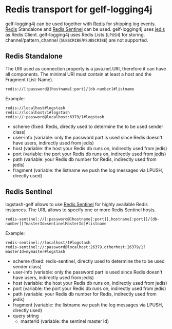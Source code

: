 # Redis transport for gelf-logging4j


gelf-logging4j can be used together with [Redis](http://redis.io) for shipping log events. [Redis](http://redis.io) Standalone and [Redis Sentinel](http://redis.io/topics/sentinel) can be used. gelf-logging4j uses [jedis](https://github.com/xetorthio/jedis)
as Redis Client. gelf-logging4j uses Redis Lists (`LPUSH`) for storing. channel/pattern_channel (`SUBSCRIBE`/`PSUBSCRIBE`) are not supported.

## Redis Standalone
 The URI used as connection property is a java.net.URI, therefore it can have all components. The minimal URI must contain at least a host and
 the Fragment (List-Name).

    redis://[:password@]hostname[:port]/[db-number]#listname

Example:

    redis://localhost#logstash
    redis://localhost/1#logstash
    redis://:password@localhost:6379/1#logstash

   * scheme    (fixed: Redis, directly used to determine the to be used sender class)
   * user-info (variable: only the password part is used since Redis doesn't have users, indirectly used from jedis)
   * host      (variable: the host your Redis db runs on, indirectly used from jedis)
   * port      (variable: the port your Redis db runs on, indirectly used from jedis)
   * path      (variable: your Redis db number for Redis, indirectly used from jedis)
   * fragment  (variable: the listname we push the log messages via LPUSH, directly used)


## Redis Sentinel

logstash-gelf allows to use [Redis Sentinel](http://redis.io/topics/sentinel) for highly available Redis instances.
The URL allows to specify one or more Redis Sentinel hosts.

    redis-sentinel://[:password@]hostname[:port][,hostname[:port]]/[db-number][?masterId=sentinelMasterId]#listname

Example:

    redis-sentinel://localhost/1#logstash
    redis-sentinel://:password@localhost:26379,otherhost:26379/1?masterId=mymaster#logstash

   * scheme    (fixed: redis-sentinel, directly used to determine the to be used sender class)
   * user-info (variable: only the password part is used since Redis doesn't have users, indirectly used from jedis)
   * host      (variable: the host your Redis db runs on, indirectly used from jedis)
   * port      (variable: the port your Redis db runs on, indirectly used from jedis)
   * path      (variable: your Redis db number for Redis, indirectly used from jedis)
   * fragment  (variable: the listname we push the log messages via LPUSH, directly used)
   * query string
      * masterId (variable: the sentinel master Id)
